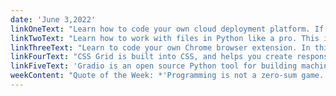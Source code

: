 ```yaml
---
date: 'June 3,2022'
linkOneText: "Learn how to code your own cloud deployment platform. If you've heard of Heroku before, that's essentially what you'll be building your own version of. This DevOps course will show you how to use the Flask Python framework — along with cloud engineering concepts and a tool called Pulumi — to get your cloud live. (80 minute YouTube course): https://www.freecodecamp.org/news/build-a-heroku-clone-provision-infrastructure-programmatically/"
linkTwoText: "Learn how to work with files in Python like a pro. This in-depth tutorial will walk you through how to load files into Python's main memory and create file handles. You'll then use these file handles to open files and read them or write to them. You'll also learn about Python Exception Handling when working with files. (15 minute read): https://www.freecodecamp.org/news/how-to-read-files-in-python/"
linkThreeText: "Learn to code your own Chrome browser extension. In this JavaScript-focused course, you'll build your own YouTube timestamp bookmark extension. You'll also use Google's new Manifest V3 web extensions platform. (1 hour YouTube course): https://www.freecodecamp.org/news/how-to-build-a-chrome-extension/"
linkFourText: "CSS Grid is built into CSS, and helps you create responsive website layouts. It's a 2-dimensional grid that can dramatically simplify your web design process. This tutorial will teach you how to use CSS Grid through a series of examples. It will really help you solidify your understanding of the key concepts. (12 minute read): https://www.freecodecamp.org/news/how-to-use-css-grid-layout/"
linkFiveText: 'Gradio is an open source Python tool for building machine learning web apps. This tutorial will show you how you can take a machine learning model and deploy it to the web so you can debug it and demo it to your friends. (10 minute read): https://www.freecodecamp.org/news/how-to-deploy-your-machine-learning-model-as-a-web-app-using-gradio/'
weekContent: "Quote of the Week: *'Programming is not a zero-sum game. Teaching something to a fellow programmer doesn’t take it away from you.'* — John Carmack, co-founder of id Software, and lead developer of DOOM and Quake"
---
```

